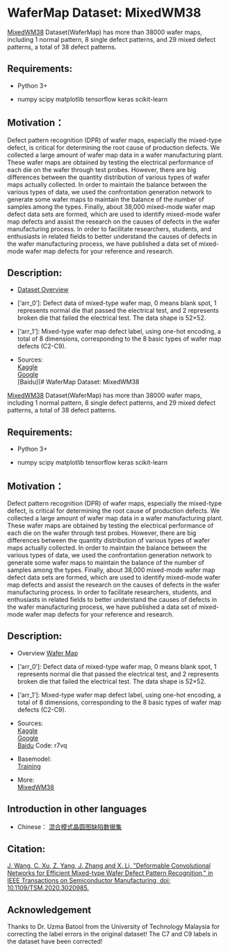 # WaferMap Dataset: MixedWM38

[MixedWM38](https://ieeexplore.ieee.org/document/9184890/) Dataset(WaferMap) has more than 38000 wafer maps, including 1 normal pattern, 8 single defect patterns, and 29 mixed defect patterns, a total of 38 defect patterns.

## Requirements:

* Python 3+

* numpy scipy matplotlib tensorflow keras scikit-learn

## Motivation：
Defect pattern recognition (DPR) of wafer maps, especially the mixed-type defect, is critical for determining the root cause of production defects.
We collected a large amount of wafer map data in a wafer manufacturing plant. These wafer maps are obtained by testing the electrical performance of each die on the wafer through test probes. However, there are big differences between the quantity distribution of various types of wafer maps actually collected. In order to maintain the balance between the various types of data, we used the confrontation generation network to generate some wafer maps to maintain the balance of the number of samples among the types. Finally, about 38,000 mixed-mode wafer map defect data sets are formed, which are used to identify mixed-mode wafer map defects and assist the research on the causes of defects in the wafer manufacturing process. In order to facilitate researchers, students, and enthusiasts in related fields to better understand the causes of defects in the wafer manufacturing process, we have published a data set of mixed-mode wafer map defects for your reference and research.

## Description:

* [Dataset Overview](Dataset%20Figure/Wafer%20Map.png)
* [‘arr_0’]: Defect data of mixed-type wafer map, 0 means blank spot, 1 represents normal die that passed the electrical test, and 2 represents broken die that failed the electrical test. The data shape is 52×52.
* [‘arr_1’]: Mixed-type wafer map defect label, using one-hot encoding, a total of 8 dimensions, corresponding to the 8 basic types of wafer map defects (C2-C9).

* Sources:\
[Kaggle](https://www.kaggle.com/co1d7era/mixedtype-wafer-defect-datasets)\
[Google](https://drive.google.com/file/d/1bUow-p9LwkRI4yP74j7Um5s30-WHcxbA/view?usp=sharing)\
[Baidu](# WaferMap Dataset: MixedWM38

[MixedWM38](https://ieeexplore.ieee.org/document/9184890/) Dataset(WaferMap) has more than 38000 wafer maps, including 1 normal pattern, 8 single defect patterns, and 29 mixed defect patterns, a total of 38 defect patterns.

## Requirements:

* Python 3+

* numpy scipy matplotlib tensorflow keras scikit-learn

## Motivation：
Defect pattern recognition (DPR) of wafer maps, especially the mixed-type defect, is critical for determining the root cause of production defects.
We collected a large amount of wafer map data in a wafer manufacturing plant. These wafer maps are obtained by testing the electrical performance of each die on the wafer through test probes. However, there are big differences between the quantity distribution of various types of wafer maps actually collected. In order to maintain the balance between the various types of data, we used the confrontation generation network to generate some wafer maps to maintain the balance of the number of samples among the types. Finally, about 38,000 mixed-mode wafer map defect data sets are formed, which are used to identify mixed-mode wafer map defects and assist the research on the causes of defects in the wafer manufacturing process. In order to facilitate researchers, students, and enthusiasts in related fields to better understand the causes of defects in the wafer manufacturing process, we have published a data set of mixed-mode wafer map defects for your reference and research.

## Description:

* Overview
[Wafer Map](Dataset%20Figure/Wafer%20Map.png)
* [‘arr_0’]: Defect data of mixed-type wafer map, 0 means blank spot, 1 represents normal die that passed the electrical test, and 2 represents broken die that failed the electrical test. The data shape is 52×52.
* [‘arr_1’]: Mixed-type wafer map defect label, using one-hot encoding, a total of 8 dimensions, corresponding to the 8 basic types of wafer map defects (C2-C9).

* Sources:\
[Kaggle](https://www.kaggle.com/co1d7era/mixedtype-wafer-defect-datasets)\
[Google](https://drive.google.com/file/d/1bUow-p9LwkRI4yP74j7Um5s30-WHcxbA/view?usp=sharing)\
[Baidu](https://pan.baidu.com/s/1vOVzqByiE3VlhSZgvnGv7w) Code: r7vq 

* Basemodel:\
[Training](train_mutil_label.py)

* More:\
[MixedWM38](https://ieeexplore.ieee.org/document/9184890/)

## Introduction in other languages
* Chinese：
[混合模式晶圆图缺陷数据集](https://tianchi.aliyun.com/dataset/dataDetail?dataId=77328)

## Citation:
[J. Wang, C. Xu, Z. Yang, J. Zhang and X. Li, "Deformable Convolutional Networks for Efficient Mixed-type Wafer Defect Pattern Recognition," in IEEE Transactions on Semiconductor Manufacturing, doi: 10.1109/TSM.2020.3020985.](https://ieeexplore.ieee.org/document/9184890/)

## Acknowledgement

Thanks to Dr. Uzma Batool from the University of Technology Malaysia for correcting the label errors in the original dataset! The C7 and C9 labels in the dataset have been corrected!


